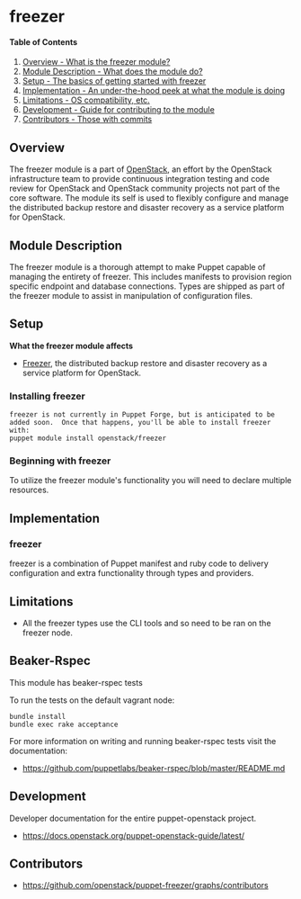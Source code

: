 freezer
=======

#### Table of Contents

1. [Overview - What is the freezer module?](#overview)
2. [Module Description - What does the module do?](#module-description)
3. [Setup - The basics of getting started with freezer](#setup)
4. [Implementation - An under-the-hood peek at what the module is doing](#implementation)
5. [Limitations - OS compatibility, etc.](#limitations)
6. [Development - Guide for contributing to the module](#development)
7. [Contributors - Those with commits](#contributors)

Overview
--------

The freezer module is a part of [OpenStack](https://www.openstack.org), an effort by the OpenStack infrastructure team to provide continuous integration testing and code review for OpenStack and OpenStack community projects not part of the core software.  The module its self is used to flexibly configure and manage the distributed backup restore and disaster recovery as a service platform for OpenStack.

Module Description
------------------

The freezer module is a thorough attempt to make Puppet capable of managing the entirety of freezer.  This includes manifests to provision region specific endpoint and database connections.  Types are shipped as part of the freezer module to assist in manipulation of configuration files.

Setup
-----

**What the freezer module affects**

* [Freezer](https://wiki.openstack.org/wiki/Freezer), the distributed backup restore and disaster recovery as a service platform for OpenStack.

### Installing freezer

    freezer is not currently in Puppet Forge, but is anticipated to be added soon.  Once that happens, you'll be able to install freezer with:
    puppet module install openstack/freezer

### Beginning with freezer

To utilize the freezer module's functionality you will need to declare multiple resources.

Implementation
--------------

### freezer

freezer is a combination of Puppet manifest and ruby code to delivery configuration and extra functionality through types and providers.

Limitations
------------

* All the freezer types use the CLI tools and so need to be ran on the freezer node.

Beaker-Rspec
------------

This module has beaker-rspec tests

To run the tests on the default vagrant node:

```shell
bundle install
bundle exec rake acceptance
```

For more information on writing and running beaker-rspec tests visit the documentation:

* https://github.com/puppetlabs/beaker-rspec/blob/master/README.md

Development
-----------

Developer documentation for the entire puppet-openstack project.

* https://docs.openstack.org/puppet-openstack-guide/latest/

Contributors
------------

* https://github.com/openstack/puppet-freezer/graphs/contributors
